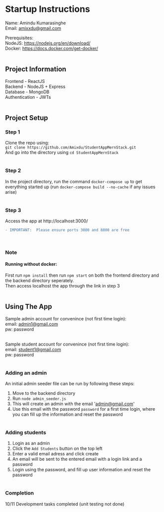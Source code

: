 # Startup Instructions

Name: Amindu Kumarasinghe <br>
Email: amixxdu@gmail.com <br>

Prerequisites:<br>
NodeJS: https://nodejs.org/en/download/<br>
Docker: https://docs.docker.com/get-docker/<br> <br>


## Project Information

Frontend - ReactJS <br>
Backend - NodeJS + Express <br>
Database - MongoDB <br>
Authentication - JWTs <br> <br>


## Project Setup

### Step 1
Clone the repo using: <br> `git clone https://github.com/Amixdu/StudentAppMernStack.git` <br>
And go into the directory using `cd StudentAppMernStack`
<br><br>

### Step 2
In the project directory, run the command `docker-compose up` to get everything started up (run `docker-compose build --no-cache` if any issues arise) <br><br>


### Step 3
Access the app at http://localhost:3000/

```diff
- IMPORTANT:  Please ensure ports 3000 and 8000 are free
```

<br>

### Note
#### Running without docker:
First run `npm install` then run `npm start` on both the frontend directory and the backend directory seperately. <br> Then access localhost the app through the link in step 3
<br><br>

## Using The App

Sample admin account for convenince (not first time login): <br>
email: admin1@gmail.com <br>
pw: password <br><br>

Sample student account for convenince (not first time login): <br>
email: student1@gmail.com <br>
pw: password <br><br>


### Adding an admin
An initial admin seeder file can be run by following these steps:<br>
1. Move to the backend directory <br>
2. Run `node admin_seeder.js` <br>
3. This will create an admin with the email 'admin@gmail.com'<br>
4. Use this email with the password `password` for a first time login, where you can fill up the information and reset the password
<br><br>

### Adding students
1. Login as an admin <br>
2. Click the `Add Students` button on the top left <br>
3. Enter a valid email adress and click create<br>
4. An email will be sent to the entered email with a login link and a password<br>
5. Login using the password, and fill up user information and reset the password<br><br>


### Completion
10/11 Development tasks completed (unit testing not done)



